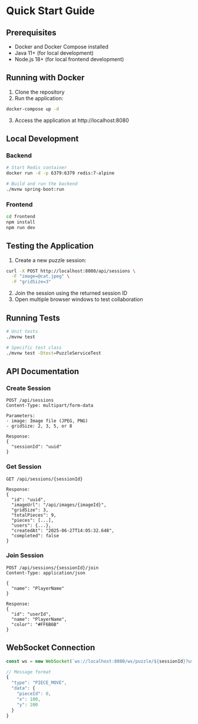 # Quick Start Guide

## Prerequisites
- Docker and Docker Compose installed
- Java 11+ (for local development)
- Node.js 18+ (for local frontend development)

## Running with Docker

1. Clone the repository
2. Run the application:
```bash
docker-compose up -d
```
3. Access the application at http://localhost:8080

## Local Development

### Backend
```bash
# Start Redis container
docker run -d -p 6379:6379 redis:7-alpine

# Build and run the backend
./mvnw spring-boot:run
```

### Frontend
```bash
cd frontend
npm install
npm run dev
```

## Testing the Application

1. Create a new puzzle session:
```bash
curl -X POST http://localhost:8080/api/sessions \
  -F "image=@cat.jpeg" \
  -F "gridSize=3"
```

2. Join the session using the returned session ID
3. Open multiple browser windows to test collaboration

## Running Tests
```bash
# Unit tests
./mvnw test

# Specific test class
./mvnw test -Dtest=PuzzleServiceTest
```

## API Documentation

### Create Session
```
POST /api/sessions
Content-Type: multipart/form-data

Parameters:
- image: Image file (JPEG, PNG)
- gridSize: 2, 3, 5, or 8

Response:
{
  "sessionId": "uuid"
}
```

### Get Session
```
GET /api/sessions/{sessionId}

Response:
{
  "id": "uuid",
  "imageUrl": "/api/images/{imageId}",
  "gridSize": 3,
  "totalPieces": 9,
  "pieces": [...],
  "users": {...},
  "createdAt": "2025-06-27T14:05:32.648",
  "completed": false
}
```

### Join Session
```
POST /api/sessions/{sessionId}/join
Content-Type: application/json

{
  "name": "PlayerName"
}

Response:
{
  "id": "userId",
  "name": "PlayerName",
  "color": "#FF6B6B"
}
```

## WebSocket Connection
```javascript
const ws = new WebSocket(`ws://localhost:8080/ws/puzzle/${sessionId}?userId=${userId}`);

// Message format
{
  "type": "PIECE_MOVE",
  "data": {
    "pieceId": 0,
    "x": 100,
    "y": 200
  }
}
```